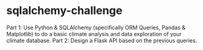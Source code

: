 # sqlalchemy-challenge

Part 1: Use Python & SQLAlchemy (specifically ORM Queries, Pandas & Matplotlib) to do a basic climate analysis and data exploration of your climate database. 
Part 2: Design a Flask API based on the previous queries. 
